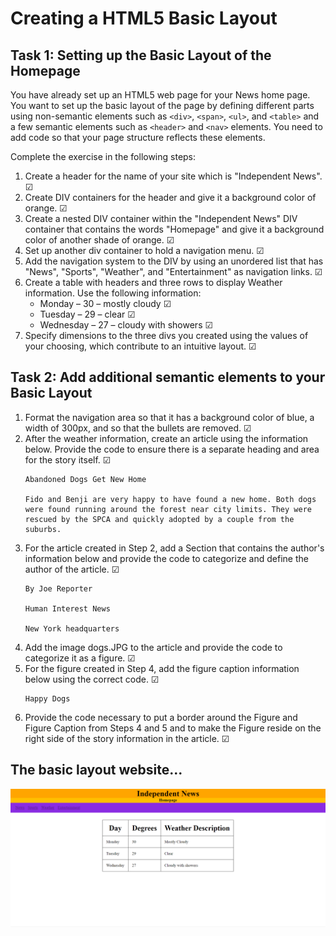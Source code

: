 # Creating a HTML5 Basic Layout 

## Task 1: Setting up the Basic Layout of the Homepage

You have already set up an HTML5 web page for your News home page. You want to set up the basic layout of the page by defining different parts using non-semantic elements such as `<div>`, `<span>`, `<ul>`, and `<table>` and a few semantic elements such as `<header>` and `<nav>` elements. You need to add code so that your page structure reflects these elements.

Complete the exercise in the following steps:

1. Create a header for the name of your site which is "Independent News". &#9745;
2. Create DIV containers for the header and give it a background color of orange. &#9745;
3. Create a nested DIV container within the "Independent News" DIV container that contains the words "Homepage" and give it a background color of another shade of orange. &#9745;
4. Set up another div container to hold a navigation menu. &#9745;
5. Add the navigation system to the DIV by using an unordered list that has "News", "Sports", "Weather", and "Entertainment" as navigation links. &#9745;
6. Create a table with headers and three rows to display Weather information. Use the following information: 
     - Monday – 30 – mostly cloudy &#9745;
     - Tuesday – 29 – clear &#9745;
     - Wednesday – 27 – cloudy with showers &#9745;
7. Specify dimensions to the three divs you created using the values of your choosing, which contribute to an intuitive layout. &#9745;

## Task 2: Add additional semantic elements to your Basic Layout

1. Format the navigation area so that it has a background color of blue, a width of 300px, and so that the bullets are removed. &#9745;
2. After the weather information, create an article using the information below. Provide the code to ensure there is a separate heading and area for the story itself. &#9745;
   ```
   Abandoned Dogs Get New Home
   
   Fido and Benji are very happy to have found a new home. Both dogs were found running around the forest near city limits. They were rescued by the SPCA and quickly adopted by a couple from the suburbs.
   ```
3. For the article created in Step 2, add a Section that contains the author's information below and provide the code to categorize and define the author of the article. &#9745;
   ```
   By Joe Reporter

   Human Interest News

   New York headquarters
   ```
4. Add the image dogs.JPG to the article and provide the code to categorize it as a figure. &#9745;
5. For the figure created in Step 4, add the figure caption information below using the correct code. &#9745;
   ```
   Happy Dogs
   ```
6. Provide the code necessary to put a border around the Figure and Figure Caption from Steps 4 and 5 and to make the Figure reside on the right side of the story information in the article. &#9745;

## The basic layout website...

![Face of the website](./images/UI.PNG)